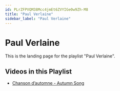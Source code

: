 ```yaml
---
id: PLrZFPVQM38Mcc4jmEt6ZVYIGe0w9Zh-M8
title: "Paul Verlaine"
sidebar_label: "Paul Verlaine"
---
```


# Paul Verlaine

This is the landing page for the playlist "Paul Verlaine".

## Videos in this Playlist

- [Chanson d’automne - Autumn Song](JQZyYNVS6yQ.md)

